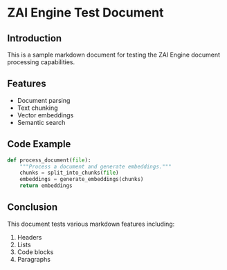 # ZAI Engine Test Document

## Introduction
This is a sample markdown document for testing the ZAI Engine document processing capabilities.

## Features
- Document parsing
- Text chunking
- Vector embeddings
- Semantic search

## Code Example
```python
def process_document(file):
    """Process a document and generate embeddings."""
    chunks = split_into_chunks(file)
    embeddings = generate_embeddings(chunks)
    return embeddings
```

## Conclusion
This document tests various markdown features including:
1. Headers
2. Lists
3. Code blocks
4. Paragraphs 